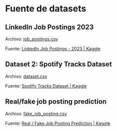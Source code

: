 # Fuente de datasets

## LinkedIn Job Postings 2023

Archivo: [job_postings.csv](./1.%20linkedin_job_postings_2023/job_postings.csv)

Fuente: [LinkedIn Job Postings - 2023 | Kaggle](https://www.kaggle.com/datasets/arshkon/linkedin-job-postings)

## Dataset 2: Spotify Tracks Dataset

Archivo: [dataset.csv](./2.%20spotify_tracks/dataset.csv)

Fuente: [Spotify Tracks Dataset | Kaggle](https://www.kaggle.com/datasets/maharshipandya/-spotify-tracks-dataset)

## Real/fake job posting prediction

Archivo: [fake_job_posting.csv](3.%20real_fake_job_posting_prediction/fake_job_postings.csv)

Fuente: [Real / Fake Job Posting Prediction | Kaggle](https://www.kaggle.com/datasets/shivamb/real-or-fake-fake-jobposting-prediction)
